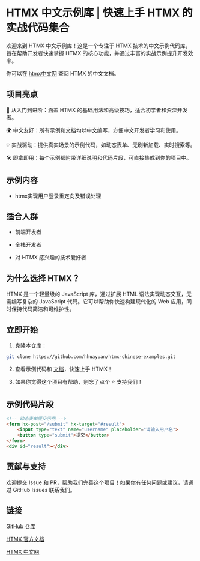 # HTMX 中文示例库 | 快速上手 HTMX 的实战代码集合

欢迎来到 HTMX 中文示例库！这是一个专注于 HTMX 技术的中文示例代码库，旨在帮助开发者快速掌握 HTMX 的核心功能，并通过丰富的实战示例提升开发效率。

你可以在 [htmx中文网](https://gethtmx.com "htmx中文网") 查阅 HTMX 的中文文档。

## 项目亮点
🚀 从入门到进阶：涵盖 HTMX 的基础用法和高级技巧，适合初学者和资深开发者。

🌍 中文友好：所有示例和文档均以中文编写，方便中文开发者学习和使用。

💡 实战驱动：提供真实场景的示例代码，如动态表单、无刷新加载、实时搜索等。

🛠️ 即拿即用：每个示例都附带详细说明和代码片段，可直接集成到你的项目中。

## 示例内容

- htmx实现用户登录重定向及错误处理

## 适合人群

- 前端开发者

- 全栈开发者

- 对 HTMX 感兴趣的技术爱好者

## 为什么选择 HTMX？
HTMX 是一个轻量级的 JavaScript 库，通过扩展 HTML 语法实现动态交互，无需编写复杂的 JavaScript 代码。它可以帮助你快速构建现代化的 Web 应用，同时保持代码简洁和可维护性。

## 立即开始

1. 克隆本仓库：

```bash
git clone https://github.com/hhuayuan/htmx-chinese-examples.git
```

2. 查看示例代码和 [文档](https://gethtmx.com)，快速上手 HTMX！

3. 如果你觉得这个项目有帮助，别忘了点个 ⭐ 支持我们！


## 示例代码片段
```html
<!-- 动态表单提交示例 -->
<form hx-post="/submit" hx-target="#result">
    <input type="text" name="username" placeholder="请输入用户名">
    <button type="submit">提交</button>
</form>
<div id="result"></div>
```

## 贡献与支持
欢迎提交 Issue 和 PR，帮助我们完善这个项目！如果你有任何问题或建议，请通过 GitHub Issues 联系我们。

## 链接
[GitHub 仓库](https://github.com/hhuayuan/htmx-chinese-examples)

[HTMX 官方文档](https://htmx.org)

[HTMX 中文网](https://gethtmx.com)
